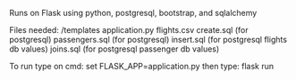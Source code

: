 Runs on Flask using python, postgresql, bootstrap, and sqlalchemy

Files needed:
  /templates
  application.py
  flights.csv
  create.sql (for postgresql)
  passengers.sql (for postgresql)
  insert.sql (for postgresql flights db values)
  joins.sql (for postgresql passenger db values)

To run type on cmd: set FLASK_APP=application.py
then type: flask run
